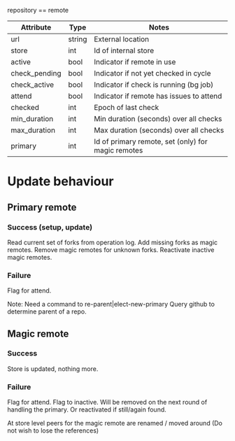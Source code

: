 
repository == remote

|Attribute	|Type	|Notes							|
|---		|---	|---							|
|url		|string	|External location					|
|store		|int	|Id of internal store					|
|active		|bool	|Indicator if remote in use				|
|check_pending	|bool	|Indicator if not yet checked in cycle			|
|check_active	|bool	|Indicator if check is running (bg job)			|
|attend		|bool	|Indicator if remote has issues to attend		|
|checked	|int	|Epoch of last check					|
|min_duration	|int	|Min duration (seconds) over all checks			|
|max_duration	|int	|Max duration (seconds) over all checks			|
|primary	|int	|Id of primary remote, set (only) for magic remotes	|

# Update behaviour

## Primary remote

### Success (setup, update)

Read current set of forks from operation log.
Add missing forks as magic remotes.
Remove magic remotes for unknown forks.
Reactivate inactive magic remotes.

### Failure

Flag for attend.

Note: Need a command to re-parent|elect-new-primary
      Query github to determine parent of a repo.


## Magic remote

### Success

Store is updated, nothing more.

### Failure

Flag for attend. Flag to inactive.
Will be removed on the next round of handling the primary.
Or reactivated if still/again found.

At store level peers for the magic remote are renamed / moved around
(Do not wish to lose the references)
